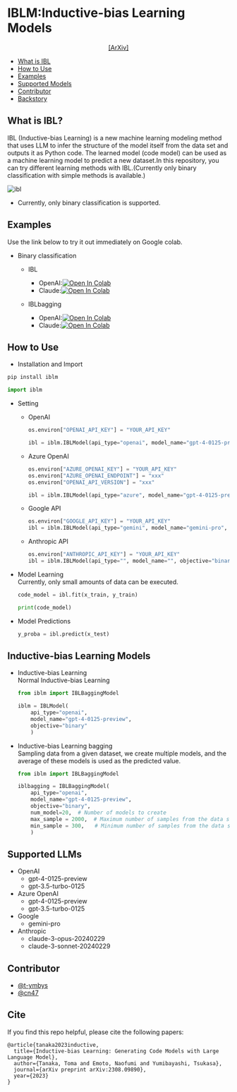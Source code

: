 # IBLM:Inductive-bias Learning Models
<div align="center">

[[ArXiv]](https://arxiv.org/abs/2308.09890)

</div>

- [What is IBL](#what-is-ibl)
- [How to Use](#how-to-use)
- [Examples](#examples)
- [Supported Models](#supported-models)
- [Contributor](#contributor)
- [Backstory](#backstory)



## What is IBL?
IBL (Inductive-bias Learning) is a new machine learning modeling method that uses LLM to infer the structure of the model itself from the data set and outputs it as Python code. The learned model (code model) can be used as a machine learning model to predict a new dataset.In this repository, you can try different learning methods with IBL.(Currently only binary classification with simple methods is available.)

![ibl](./images/ibl.png)

* Currently, only binary classification is supported.

## Examples
Use the link below to try it out immediately on Google colab.
- Binary classification
  - IBL
    - OpenAI:[![Open In Colab](https://colab.research.google.com/assets/colab-badge.svg)](https://colab.research.google.com/github/fuyu-quant/IBLM/blob/main/examples/iblmodel/pseudodata_openai.ipynb)
    - Claude:[![Open In Colab](https://colab.research.google.com/assets/colab-badge.svg)](https://colab.research.google.com/github/fuyu-quant/IBLM/blob/main/examples/iblmodel/pseudodata_claude.ipynb)

  - IBLbagging
    - OpenAI:[![Open In Colab](https://colab.research.google.com/assets/colab-badge.svg)](https://colab.research.google.com/github/fuyu-quant/IBLM/blob/main/examples/iblbagging/pseudodata_openai.ipynb)
    - Claude:[![Open In Colab](https://colab.research.google.com/assets/colab-badge.svg)](https://colab.research.google.com/github/fuyu-quant/IBLM/blob/main/examples/iblbagging/pseudodata_claude.ipynb)


## How to Use

-  Installation and Import
```python
pip install iblm

import iblm
```

- Setting
  - OpenAI
    ```python
    os.environ["OPENAI_API_KEY"] = "YOUR_API_KEY"

    ibl = iblm.IBLModel(api_type="openai", model_name="gpt-4-0125-preview", objective="binary")
    ```

  - Azure OpenAI
    ```python
    os.environ["AZURE_OPENAI_KEY"] = "YOUR_API_KEY"
    os.environ["AZURE_OPENAI_ENDPOINT"] = "xxx"
    os.environ["OPENAI_API_VERSION"] = "xxx"

    ibl = iblm.IBLModel(api_type="azure", model_name="gpt-4-0125-preview", objective="binary")
    ```

  - Google API
    ```python
    os.environ["GOOGLE_API_KEY"] = "YOUR_API_KEY"
    ibl = iblm.IBLModel(api_type="gemini", model_name="gemini-pro", objective="binary")
    ```

  - Anthropic API
    ```python
    os.environ["ANTHROPIC_API_KEY"] = "YOUR_API_KEY"
    ibl = iblm.IBLModel(api_type="", model_name="", objective="binary")
    ```

-  Model Learning\
Currently, only small amounts of data can be executed.
    ```python
    code_model = ibl.fit(x_train, y_train)

    print(code_model)
    ```

-  Model Predictions
    ```python
    y_proba = ibl.predict(x_test)
    ```

## Inductive-bias Learning Models

- Inductive-bias Learning\
Normal Inductive-bias Learning
  ```python
  from iblm import IBLBaggingModel

  iblm = IBLModel(
      api_type="openai",
      model_name="gpt-4-0125-preview",
      objective="binary"
      )
  ```

- Inductive-bias Learning bagging\
Sampling data from a given dataset, we create multiple models, and the average of these models is used as the predicted value.
  ```python
  from iblm import IBLBaggingModel

  iblbagging = IBLBaggingModel(
      api_type="openai",
      model_name="gpt-4-0125-preview",
      objective="binary",
      num_model=20,  # Number of models to create
      max_sample = 2000,  # Maximum number of samples from the data set
      min_sample = 300,　　# Minimum number of samples from the data set
      )
  ```


## Supported LLMs
- OpenAI
  - gpt-4-0125-preview
  - gpt-3.5-turbo-0125
- Azure OpenAI
  - gpt-4-0125-preview
  - gpt-3.5-turbo-0125
- Google
  - gemini-pro
- Anthropic
  - claude-3-opus-20240229
  - claude-3-sonnet-20240229



## Contributor
- [@t-ymbys](https://github.com/t-ymbys)
- [@cn47](https://github.com/cn47)


## Cite
If you find this repo helpful, please cite the following papers:
```
@article{tanaka2023inductive,
  title={Inductive-bias Learning: Generating Code Models with Large Language Model},
  author={Tanaka, Toma and Emoto, Naofumi and Yumibayashi, Tsukasa},
  journal={arXiv preprint arXiv:2308.09890},
  year={2023}
}
```
